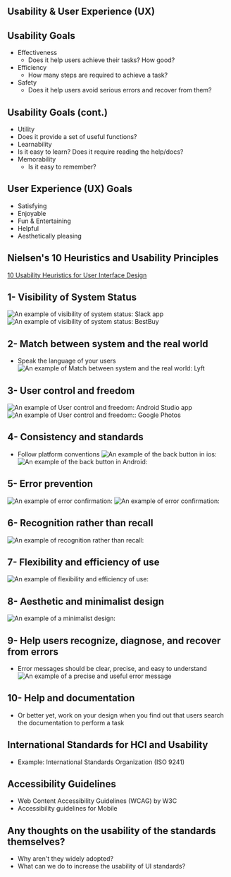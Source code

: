 ## Usability & User Experience (UX)


## Usability Goals

- Effectiveness <!-- .element: class="fragment" data-fragment-index="0" -->
  - Does it help users achieve their tasks? How good? <!-- .element: class="fragment" data-fragment-index="1" -->
- Efficiency <!-- .element: class="fragment" data-fragment-index="2" -->
  - How many steps are required to achieve a task? <!-- .element: class="fragment" data-fragment-index="3" -->
- Safety <!-- .element: class="fragment" data-fragment-index="4" -->
  - Does it help users avoid serious errors and recover from them? <!-- .element: class="fragment" data-fragment-index="5" -->


## Usability Goals (cont.)
- Utility <!-- .element: class="fragment" data-fragment-index="0" -->
 - Does it provide a set of useful functions? <!-- .element: class="fragment" data-fragment-index="1" -->
- Learnability <!-- .element: class="fragment" data-fragment-index="2" -->
 - Is it easy to learn? Does it require reading the help/docs? <!-- .element: class="fragment" data-fragment-index="3" -->
- Memorability <!-- .element: class="fragment" data-fragment-index="4" -->
  - Is it easy to remember? <!-- .element: class="fragment" data-fragment-index="5" -->


## User Experience (UX) Goals
- Satisfying <!-- .element: class="fragment" data-fragment-index="0" -->
- Enjoyable <!-- .element: class="fragment" data-fragment-index="1" -->
- Fun & Entertaining <!-- .element: class="fragment" data-fragment-index="2" -->
- Helpful <!-- .element: class="fragment" data-fragment-index="3" -->
- Aesthetically pleasing  <!-- .element: class="fragment" data-fragment-index="4" -->


## Nielsen's 10 Heuristics and Usability Principles 
[10 Usability Heuristics for User Interface Design](https://www.nngroup.com/articles/ten-usability-heuristics/)


## 1- Visibility of System Status
![An example of visibility of system status: Slack app](./images/system_status_slack.png "Slack app")
![An example of visibility of system status: BestBuy](./images/system_status_bestbuy.png "BestBuy website")


## 2- Match between system and the real world
  - Speak the language of your users
![An example of Match between system and the real world: Lyft](./images/system_real_world_lyft.png "Lyft website")


  
## 3- User control and freedom
![An example of User control and freedom: Android Studio app](./images/user_control_freedom_android_studio.png "Android Studio")
![An example of User control and freedom:: Google Photos](./images/user_control_freedom_undo.png "Google Photos")


## 4- Consistency and standards
  - Follow platform conventions
![An example of the back button in ios: ](./images/back_ios.jpg "")  
![An example of the back button in Android: ](./images/back_android.png "")


## 5- Error prevention
![An example of error confirmation:](./images/github_danger_zone.png "")
![An example of error confirmation:](./images/delete_repo_confirm_github.png "")


## 6- Recognition rather than recall
![An example of recognition rather than recall: ](./images/expedia.png "")


## 7- Flexibility and efficiency of use
![An example of flexibility and efficiency of use: ](./images/zappos.png "")


## 8- Aesthetic and minimalist design
![An example of a minimalist design: ](./images/fabulous.png "")


## 9- Help users recognize, diagnose, and recover from errors
  - Error messages should be clear, precise, and easy to understand
![An example of a precise and useful error message](./images/npmjs_error.png "npmjs_error.png")


## 10- Help and documentation
  - Or better yet, work on your design when you find out that users search the documentation to perform a task


## International Standards for HCI and Usability
- Example: International Standards Organization (ISO 9241) <!-- .element: class="fragment" data-fragment-index="0" -->


## Accessibility Guidelines
- Web Content Accessibility Guidelines (WCAG) by W3C <!-- .element: class="fragment" data-fragment-index="0" -->
- Accessibility guidelines for Mobile <!-- .element: class="fragment" data-fragment-index="1" -->


## Any thoughts on the usability of the standards themselves?
- Why aren't they widely adopted? <!-- .element: class="fragment" data-fragment-index="0" -->
- What can we do to increase the usability of UI standards?<!-- .element: class="fragment" data-fragment-index="1" -->
